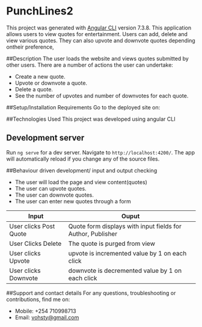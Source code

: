 # PunchLines2

This project was generated with [Angular CLI](https://github.com/angular/angular-cli) version 7.3.8.
This application allows users to view quotes for entertainment. Users can add, delete and view various quotes. They can also upvote and downvote quotes depending ontheir preference,

##Description
The user loads the website and views quotes submitted by other users. There are a number of actions the user can undertake:

- Create a new quote.
- Upvote or downvote a quote.
- Delete a quote.
- See the number of upvotes and number of downvotes for each quote.

##Setup/Installation Requirements
Go to the deployed site on: 

##Technologies Used
This project was developed using angular CLI

## Development server

Run `ng serve` for a dev server. Navigate to `http://localhost:4200/`. The app will automatically reload if you change any of the source files.

##Behaviour driven development/ input and output checking
- The user will load the page and view content(quotes)
- The user can upvote quotes.
- The user can downvote quotes.
- The user can enter new quotes through a form

| Input                        | Ouput                                                                                            |
|--------------------------    |----------------------------------------------------------------------------------------------    |
| User clicks Post  Quote     | Quote form displays with input fields for Author, Publisher                  |
| User Clicks Delete           | The quote is purged from view             |
| User clicks Upvote        |   upvote is incremented value by   1 on each click      |
| User clicks Downvote     | downvote is decremented value by 1 on each click     |

##Support and contact details
For any questions, troubleshooting or contributions, find me on:

- Mobile: +254 710998713
- Email: vohsty@gmail.com
